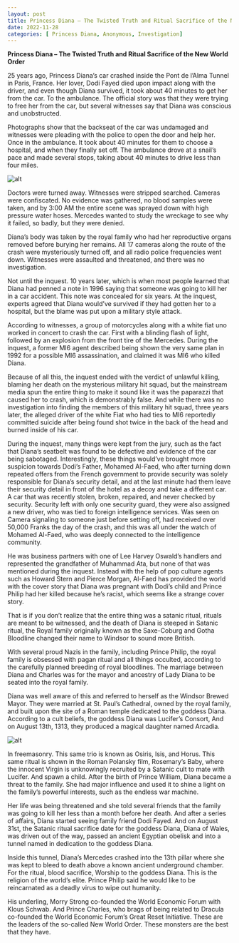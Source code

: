 ```yaml
---
layout: post
title: Princess Diana – The Twisted Truth and Ritual Sacrifice of the New World Order
date: 2022-11-28
categories: [ Princess Diana, Anonymous, Investigation]
---
```


**Princess Diana – The Twisted Truth and Ritual Sacrifice of the New World Order**

25 years ago, Princess Diana’s car crashed inside the Pont de l’Alma Tunnel in Paris, France. Her lover, Dodi Fayed died upon impact along with the driver, and even though Diana survived, it took about 40 minutes to get her from the car. To the ambulance. The official story was that they were trying to free her from the car, but several witnesses say that Diana was conscious and unobstructed.

Photographs show that the backseat of the car was undamaged and witnesses were pleading with the police to open the door and help her. Once in the ambulance. It took about 40 minutes for them to choose a hospital, and when they finally set off. The ambulance drove at a snail’s pace and made several stops, taking about 40 minutes to drive less than four miles.

![alt](https://anon.news/wp-content/uploads/2022/10/Screenshot-2022-09-30-214442-1024x572.png)

Doctors were turned away. Witnesses were stripped searched. Cameras were confiscated. No evidence was gathered, no blood samples were taken, and by 3:00 AM the entire scene was sprayed down with high pressure water hoses. Mercedes wanted to study the wreckage to see why it failed, so badly, but they were denied.

Diana’s body was taken by the royal family who had her reproductive organs removed before burying her remains. All 17 cameras along the route of the crash were mysteriously turned off, and all radio police frequencies went down. Witnesses were assaulted and threatened, and there was no investigation.

Not until the inquest. 10 years later, which is when most people learned that Diana had penned a note in 1996 saying that someone was going to kill her in a car accident. This note was concealed for six years. At the inquest, experts agreed that Diana would’ve survived if they had gotten her to a hospital, but the blame was put upon a military style attack.

According to witnesses, a group of motorcycles along with a white fiat uno worked in concert to crash the car. First with a blinding flash of light, followed by an explosion from the front tire of the Mercedes. During the inquest, a former MI6 agent described being shown the very same plan in 1992 for a possible MI6 assassination, and claimed it was MI6 who killed Diana.

Because of all this, the inquest ended with the verdict of unlawful killing, blaming her death on the mysterious military hit squad, but the mainstream media spun the entire thing to make it sound like it was the paparazzi that caused her to crash, which is demonstrably false. And while there was no investigation into finding the members of this military hit squad, three years later, the alleged driver of the white Fiat who had ties to MI6 reportedly committed suicide after being found shot twice in the back of the head and burned inside of his car.

During the inquest, many things were kept from the jury, such as the fact that Diana’s seatbelt was found to be defective and evidence of the car being sabotaged. Interestingly, these things would’ve brought more suspicion towards Dodi’s Father, Mohamed Al-Faed, who after turning down repeated offers from the French government to provide security was solely responsible for Diana’s security detail, and at the last minute had them leave their security detail in front of the hotel as a decoy and take a different car. A car that was recently stolen, broken, repaired, and never checked by security. Security left with only one security guard, they were also assigned a new driver, who was tied to foreign intelligence services. Was seen on Camera signaling to someone just before setting off, had received over 50,000 Franks the day of the crash, and this was all under the watch of Mohamed Al-Faed, who was deeply connected to the intelligence community.

He was business partners with one of Lee Harvey Oswald’s handlers and represented the grandfather of Muhammad Ata, but none of that was mentioned during the inquest. Instead with the help of pop culture agents such as Howard Stern and Pierce Morgan, Al-Faed has provided the world with the cover story that Diana was pregnant with Dodi’s child and Prince Philip had her killed because he’s racist, which seems like a strange cover story.

That is if you don’t realize that the entire thing was a satanic ritual, rituals are meant to be witnessed, and the death of Diana is steeped in Satanic ritual, the Royal family originally known as the Saxe-Coburg and Gotha Bloodline changed their name to Windsor to sound more British.

With several proud Nazis in the family, including Prince Philip, the royal family is obsessed with pagan ritual and all things occulted, according to the carefully planned breeding of royal bloodlines. The marriage between Diana and Charles was for the mayor and ancestry of Lady Diana to be seated into the royal family.

Diana was well aware of this and referred to herself as the Windsor Brewed Mayor. They were married at St. Paul’s Cathedral, owned by the royal family, and built upon the site of a Roman temple dedicated to the goddess Diana. According to a cult beliefs, the goddess Diana was Lucifer’s Consort, And on August 13th, 1313, they produced a magical daughter named Arcadia.

![alt](https://anon.news/wp-content/uploads/2022/10/Screenshot-2022-09-30-214605-1024x569.png)

In freemasonry. This same trio is known as Osiris, Isis, and Horus. This same ritual is shown in the Roman Polansky film, Rosemary’s Baby, where the innocent Virgin is unknowingly recruited by a Satanic cult to mate with Lucifer. And spawn a child. After the birth of Prince William, Diana became a threat to the family. She had major influence and used it to shine a light on the family’s powerful interests, such as the endless war machine.

Her life was being threatened and she told several friends that the family was going to kill her less than a month before her death. And after a series of affairs, Diana started seeing family friend Dodi Fayed. And on August 31st, the Satanic ritual sacrifice date for the goddess Diana, Diana of Wales, was driven out of the way, passed an ancient Egyptian obelisk and into a tunnel named in dedication to the goddess Diana.

Inside this tunnel, Diana’s Mercedes crashed into the 13th pillar where she was kept to bleed to death above a known ancient underground chamber. For the ritual, blood sacrifice, Worship to the goddess Diana. This is the religion of the world’s elite. Prince Philip said he would like to be reincarnated as a deadly virus to wipe out humanity.

His underling, Morry Strong co-founded the World Economic Forum with Klous Schwab. And Prince Charles, who brags of being related to Dracula co-founded the World Economic Forum’s Great Reset Initiative. These are the leaders of the so-called New World Order. These monsters are the best that they have.